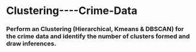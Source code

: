 # Clustering----Crime-Data


### Perform an Clustering (Hierarchical, Kmeans & DBSCAN) for the crime data  and identify the number of clusters formed and draw inferences. 
